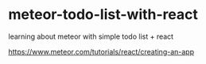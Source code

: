 # meteor-todo-list-with-react
learning about meteor with simple todo list + react

https://www.meteor.com/tutorials/react/creating-an-app

